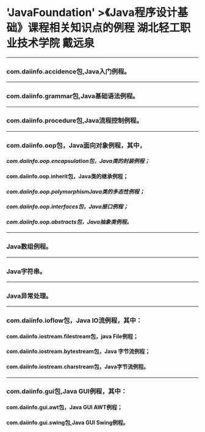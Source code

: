 # 'JavaFoundation'     >《Java程序设计基础》课程相关知识点的例程  湖北轻工职业技术学院 戴远泉
****
### com.daiinfo.accidence包,Java入门例程。 
****
### com.daiinfo.grammar包,Java基础语法例程。
****
### com.daiinfo.procedure包,Java流程控制例程。
****
### com.daiinfo.oop包，Java面向对象例程，其中，      
#### *com.daiinfo.oop.encapsulation包，Java类的封装例程；*  
#### **com.daiinfo.oop.inherit包，Java类的继承例程；**  
#### ***com.daiinfo.oop.polymorphismJava类的多态性例程；***  
#### _com.daiinfo.oop.interfaces包，Java接口例程；_  
#### _com.daiinfo.oop.abstracts包，Java抽象类例程。_
****
### Java数组例程。 
****
### Java字符串。  
****
### Java异常处理。
****
### com.daiinfo.ioflow包，Java IO流例程，其中：  
#### com.daiinfo.iostream.filestream包，java File例程；  
#### com.daiinfo.iostream.bytestream包，Java 字节流例程；  
#### com.daiinfo.iostream.charstream包，Java字节流例程。 
****
### com.daiinfo.gui包,Java GUI例程，其中：
#### com.daiinfo.gui.awt包，Java GUI AWT例程；
#### com.daiinfo.gui.swing包,Java GUI Swing例程。
